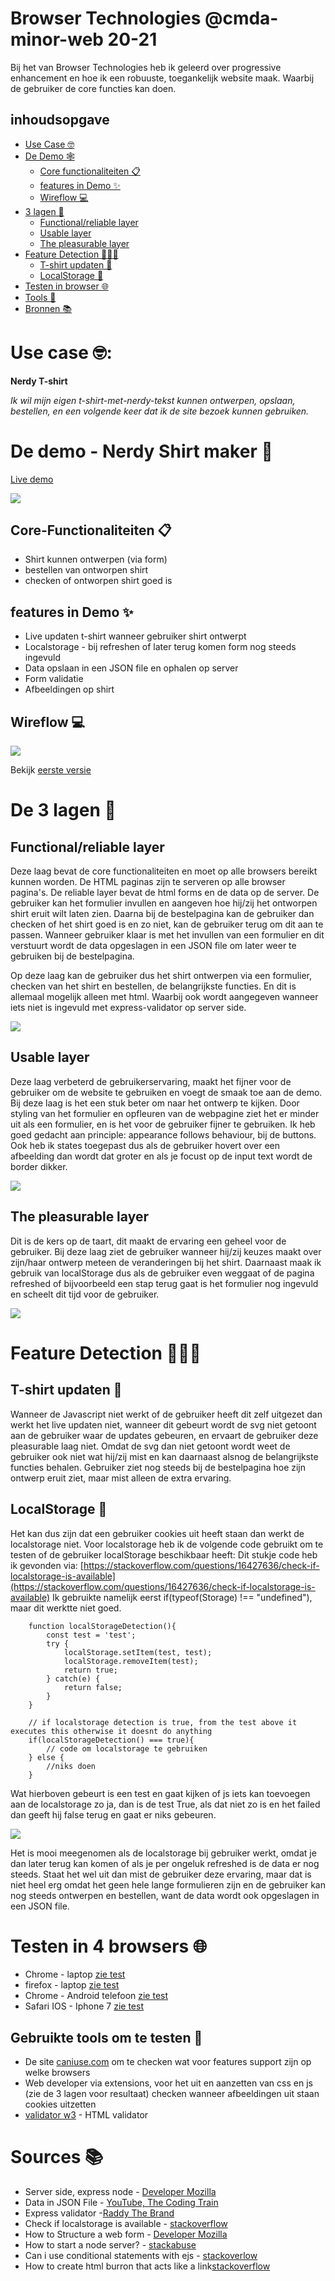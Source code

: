 # Browser Technologies @cmda-minor-web 20-21

Bij het van Browser Technologies heb ik geleerd over progressive enhancement en hoe ik een robuuste, toegankelijk website maak. Waarbij de gebruiker de core functies kan doen.

## inhoudsopgave
- [Use Case 🤓](#use-case-)
- [De Demo 🕸](#de-demo---nerdy-shirt-maker-)
    - [Core functionaliteiten 📋](#core-functionaliteiten-)
    - [features in Demo ✨](#features-in-demo-)
    - [Wireflow 💻](#wireflow-)
- [3 lagen 🍰](#de-3-lagen-)
    - [Functional/reliable layer](#functionalreliable-layer)
    - [Usable layer](#usable-layer)
    - [The pleasurable layer](#the-pleasurable-layer)
- [Feature Detection 🕵🏼‍♀️](#feature-detection-%EF%B8%8F)
    - [T-shirt updaten 👚](#t-shirt-updaten-)
    - [LocalStorage 📀](#localstorage-)
- [Testen in browser 🌐](#testen-in-4-browsers-)
- [Tools  🔨](#gebruikte-tools-om-te-testen--)
- [Bronnen 📚](#sources-)

# Use case 🤓: 
**Nerdy T-shirt**

*Ik wil mijn eigen t-shirt-met-nerdy-tekst kunnen ontwerpen, opslaan, bestellen, en een volgende keer dat ik de site bezoek kunnen gebruiken.*

# De demo - Nerdy Shirt maker 👚
[Live demo](nerdy-shirt-maker.herokuapp.com/)

![](https://user-images.githubusercontent.com/60745348/113047231-5bbff100-91a1-11eb-9835-24baa17f7770.png)

<!-- [Rubric](https://docs.google.com/spreadsheets/d/1MV3BWwwg_Zz1n-S_qOM4iSm4gA4M6g0xAxGacyaPuac/) -->

## Core-Functionaliteiten 📋
- Shirt kunnen ontwerpen (via form)
- bestellen van ontworpen shirt
- checken of ontworpen shirt goed is

## features in Demo ✨
- Live updaten t-shirt wanneer gebruiker shirt ontwerpt
- Localstorage - bij refreshen of later terug komen form nog steeds ingevuld
- Data opslaan in een JSON file en ophalen op server
- Form validatie
- Afbeeldingen op shirt

## Wireflow 💻
![](https://user-images.githubusercontent.com/60745348/112509718-05ae1080-8d91-11eb-8ca9-c49333c56346.png)

Bekijk [eerste versie](https://github.com/sanneduinkerx/browser-technologies-2021/wiki/Eindopdracht#wireflow)
<!-- versie 1: -->
<!-- ![](https://user-images.githubusercontent.com/60745348/111474931-db26dc80-872c-11eb-9f19-ab32c5bdaf95.png)
![](https://user-images.githubusercontent.com/60745348/111474937-dcf0a000-872c-11eb-9f03-f007e03bcb08.png) -->

# De 3 lagen 🍰

## Functional/reliable layer
Deze laag bevat de core functionaliteiten en moet op alle browsers bereikt kunnen worden. De HTML paginas zijn te serveren op alle browser pagina's. De reliable layer bevat de html forms en de data op de server. De gebruiker kan het formulier invullen en aangeven hoe hij/zij het ontworpen shirt eruit wilt laten zien. Daarna bij de bestelpagina kan de gebruiker dan checken of het shirt goed is en zo niet, kan de gebruiker terug om dit aan te passen. Wanneer gebruiker klaar is met het invullen van een formulier en dit verstuurt wordt de data opgeslagen in een JSON file om later weer te gebruiken bij de bestelpagina. 

Op deze laag kan de gebruiker dus het shirt ontwerpen via een formulier, checken van het shirt en bestellen, de belangrijkste functies. En dit is allemaal mogelijk alleen met html. Waarbij ook wordt aangegeven wanneer iets niet is ingevuld met express-validator op server side.

![](https://user-images.githubusercontent.com/60745348/113032890-aedd7800-9190-11eb-80ef-072da64794f2.png)

## Usable layer
Deze laag verbeterd de gebruikerservaring, maakt het fijner voor de gebruiker om de website te gebruiken en voegt de smaak toe aan de demo.
Bij deze laag is het een stuk beter om naar het ontwerp te kijken. Door styling van het formulier en opfleuren van de webpagine ziet het er minder uit als een formulier, en is het voor de gebruiker fijner te gebruiken. Ik heb goed gedacht aan principle: appearance follows behaviour, bij de buttons. Ook heb ik states toegepast dus als de gebruiker hovert over een afbeelding dan wordt dat groter en als je focust op de input text wordt de border dikker. 

![](https://user-images.githubusercontent.com/60745348/113050361-08e83880-91a5-11eb-86c3-e21366ae3c65.png)

## The pleasurable layer
Dit is de kers op de taart, dit maakt de ervaring een geheel voor de gebruiker. Bij deze laag ziet de gebruiker wanneer hij/zij keuzes maakt over zijn/haar ontwerp meteen de veranderingen bij het shirt. Daarnaast maak ik gebruik van localStorage dus als de gebruiker even weggaat of de pagina refreshed of bijvoorbeeld een stap terug gaat is het formulier nog ingevuld en scheelt dit tijd voor de gebruiker. 

![](https://user-images.githubusercontent.com/60745348/113050366-0ab1fc00-91a5-11eb-855b-c96a9d39167a.png)

# Feature Detection 🕵🏼‍♀️

## T-shirt updaten 👚

Wanneer de Javascript niet werkt of de gebruiker heeft dit zelf uitgezet dan werkt het live updaten niet, wanneer dit gebeurt wordt de svg niet getoont aan de gebruiker waar de updates gebeuren, en ervaart de gebruiker deze pleasurable laag niet. Omdat de svg dan niet getoont wordt weet de gebruiker ook niet wat hij/zij mist en kan daarnaast alsnog de belangrijkste functies behalen. Gebruiker ziet nog steeds bij de bestelpagina hoe zijn ontwerp eruit ziet, maar mist alleen de extra ervaring.

## LocalStorage 📀

Het kan dus zijn dat een gebruiker cookies uit heeft staan dan werkt de localstorage niet.
Voor localstorage heb ik de volgende code gebruikt om te testen of de gebruiker localStorage beschikbaar heeft:
Dit stukje code heb ik gevonden via: [https://stackoverflow.com/questions/16427636/check-if-localstorage-is-available](https://stackoverflow.com/questions/16427636/check-if-localstorage-is-available)
Ik gebruikte namelijk eerst if(typeof(Storage) !== "undefined"), maar dit werktte niet goed.

```
    function localStorageDetection(){
        const test = 'test';
        try {
            localStorage.setItem(test, test);
            localStorage.removeItem(test);
            return true;
        } catch(e) {
            return false;
        } 
    }

    // if localstorage detection is true, from the test above it executes this otherwise it doesnt do anything
    if(localStorageDetection() === true){
        // code om localstorage te gebruiken
    } else {
        //niks doen
    }

```

Wat hierboven gebeurt is een test en gaat kijken of js iets kan toevoegen aan de localstorage zo ja, dan is de test True, als dat niet zo is en het failed dan geeft hij false terug en gaat er niks gebeuren.

![](https://user-images.githubusercontent.com/60745348/113051294-1d790080-91a6-11eb-9bab-6df71bdabf3e.png)

Het is mooi meegenomen als de localstorage bij gebruiker werkt, omdat je dan later terug kan komen of als je per ongeluk refreshed is de data er nog steeds. Staat het wel uit dan mist de gebruiker deze ervaring, maar dat is niet heel erg omdat het geen hele lange formulieren zijn en de gebruiker kan nog steeds ontwerpen en bestellen, want de data wordt ook opgeslagen in een JSON file.

# Testen in 4 browsers 🌐

- Chrome - laptop [zie test](https://github.com/sanneduinkerx/browser-technologies-2021/wiki/Testen-Chrome---Laptop-%7C-macbook-pro)
- firefox - laptop [zie test](https://github.com/sanneduinkerx/browser-technologies-2021/wiki/Testen-firefox---laptop-macbook-pro)
- Chrome - Android telefoon [zie test](https://github.com/sanneduinkerx/browser-technologies-2021/wiki/Testen:-Chrome-Android---Pixel)
- Safari IOS - Iphone 7 [zie test](https://github.com/sanneduinkerx/browser-technologies-2021/wiki/Testen:-safari-IOS---iphone-7)

## Gebruikte tools om te testen  🔨
- De site [caniuse.com](https://caniuse.com/)
    om te checken wat voor features support zijn op welke browsers
- Web developer via extensions,
    voor het uit en aanzetten van css en js (zie de 3 lagen voor resultaat)
    checken wanneer afbeeldingen uit staan 
    cookies uitzetten 
- [validator w3](validator.w3.or) - HTML validator 

# Sources 📚
- Server side, express node - [Developer Mozilla](https://developer.mozilla.org/en-US/docs/Learn/Server-side/Express_Nodejs/forms)
- Data in JSON File - [YouTube, The Coding Train](https://www.youtube.com/watch?v=6iZiqQZBQJY)
- Express validator -[Raddy The Brand](https://raddy.co.uk/blog/node-js-form-validation-using-express-validator-and-ejs/)
- Check if localstorage is available - [stackoverflow](https://stackoverflow.com/questions/16427636/check-if-localstorage-is-available)
- How to Structure a web form - [Developer Mozilla](https://developer.mozilla.org/nl/docs/Learn/Forms/How_to_structure_a_web_form)
- How to start a node server? - [stackabuse](https://stackabuse.com/how-to-start-a-node-server-examples-with-the-most-popular-frameworks/?)
- Can i use conditional statements with ejs - [stackoverlow](https://stackoverflow.com/questions/8216918/can-i-use-conditional-statements-with-ejs-templates-in-jmvc)
- How to create html burron that acts like a link[stackoverflow](https://stackoverflow.com/questions/2906582/how-to-create-an-html-button-that-acts-like-a-link)

<!-- Add a link to your live demo in Github Pages 🌐-->

<!-- ☝️ replace this description with a description of your own work -->

<!-- replace the code in the /docs folder with your own, so you can showcase your work with GitHub Pages 🌍 -->

<!-- Add a nice poster image here at the end of the week, showing off your shiny frontend 📸 -->

<!-- Maybe a table of contents here? 📚 -->

<!-- How about a section that describes how to install this project? 🤓 -->

<!-- ...but how does one use this project? What are its features 🤔 -->

<!-- Maybe a checklist of done stuff and stuff still on your wishlist? ✅ -->

<!-- How about a license here? 📜 (or is it a licence?) 🤷 -->

